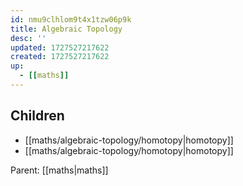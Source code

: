 ```yaml
---
id: nmu9clhlom9t4x1tzw06p9k
title: Algebraic Topology
desc: ''
updated: 1727527217622
created: 1727527217622
up:
  - [[maths]]
---
```


<!-- CHILDREN: auto-generated, do not edit -->

## Children
- [[maths/algebraic-topology/homotopy|homotopy]]
- [[maths/algebraic-topology/homotopy|homotopy]]

<!-- /CHILDREN -->

<!-- PARENT: auto -->
Parent: [[maths|maths]]
<!-- /PARENT -->
